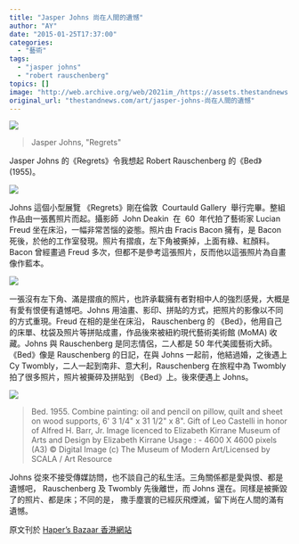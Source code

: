 ```yaml
---
title: "Jasper Johns 尚在人間的遺憾"
author: "AY"
date: "2015-01-25T17:37:00"
categories:
  - "藝術"
tags:
  - "jasper johns"
  - "robert rauschenberg"
topics: []
image: "http://web.archive.org/web/2021im_/https://assets.thestandnews.com/media/photos/Jasper-Johns-Regrets-011_9Jcl4.jpg"
original_url: "thestandnews.com/art/jasper-johns-尚在人間的遺憾"
---
```

![](http://web.archive.org/web/2021im_/https://assets.thestandnews.com/media/photos/Jasper-Johns-Regrets-011_9Jcl4.jpg)
> Jasper Johns, "Regrets"

Jasper Johns 的《Regrets》令我想起 Robert Rauschenberg 的《Bed》 (1955)。

![](http://web.archive.org/web/2021im_/https://assets.thestandnews.com/media/photos/regrets_V6wV8.jpg)

Johns 這個小型展覽 《Regrets》剛在倫敦  Courtauld Gallery  舉行完畢。整組作品由一張舊照片而起。攝影師  John Deakin  在  60  年代拍了藝術家 Lucian Freud 坐在床沿，一幅非常苦惱的姿態。照片由 Fracis Bacon 擁有，是 Bacon 死後，於他的工作室發現。照片有摺痕，左下角被撕掉，上面有綠、紅顏料。Bacon 曾經畫過 Freud 多次，但都不是參考這張照片，反而他以這張照片為自畫像作藍本。

![](http://web.archive.org/web/2021im_/https://assets.thestandnews.com/media/photos/freud20_e3Lb9.jpg)

一張沒有左下角、滿是摺痕的照片，也許承載擁有者對相中人的強烈感覺，大概是有愛有恨便有遺憾吧。Johns 用油畫、影印、拼貼的方式，把照片的影像以不同的方式重現。Freud 在相的是坐在床沿， Rauschenberg 的 《Bed》，他用自己的床單、枕袋及照片等拼貼成畫，作品後來被紐約現代藝術美術館 (MoMA) 收藏。Johns 與 Rauschenberg 是同志情侶，二人都是 50 年代美國藝術大師。 《Bed》像是 Rauschenberg 的日記，在與 Johns 一起前，他結過婚，之後遇上 Cy Twombly，二人一起到南非、意大利，Rauschenberg 在旅程中為 Twombly 拍了很多照片，照片被撕碎及拼貼到 《Bed》上。後來便遇上 Johns。

![](http://web.archive.org/web/2021im_/https://assets.thestandnews.com/media/photos/rsz_bed_Y4Gzp.jpg)
> Bed. 1955. Combine painting: oil and pencil on pillow, quilt and sheet on wood supports, 6' 3 1/4" x 31 1/2" x 8". Gift of Leo Castelli in honor of Alfred H. Barr, Jr. Image licenced to Elizabeth Kirrane Museum of Arts and Design by Elizabeth Kirrane Usage : - 4600 X 4600 pixels (A3) © Digital Image (c) The Museum of Modern Art/Licensed by SCALA / Art Resource

Johns 從來不接受傳媒訪問，也不談自己的私生活。三角關係都是愛與恨、都是遺憾吧， Rauschenberg 及 Twombly 先後離世，而 Johns 還在。同樣是被撕毀了的照片、都是床；不同的是， 撒手塵寰的已經灰飛煙滅，留下尚在人間的滿有遺憾。

原文刊於 [Haper’s Bazaar 香港網站](http://web.archive.org/web/20211229043122/http://www.harpersbazaar.com.hk/arts/the-insider/jasper-johns-regrets-exhibition)